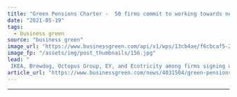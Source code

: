 ```yaml
---
title: "Green Pensions Charter -  50 firms commit to working towards net zero pensions"
date: "2021-05-19"
tags: 
  - business green
source: "business green"
image_url: "https://www.businessgreen.com/api/v1/wps/13cb4ae/f6cbcaf5-22df-4208-9e4e-7f0acd4a66df/2/green-investment-iStock-1194029906-185x114.jpg"
image_fp: "/assets/img/post_thumbnails/156.jpg"
lead: "
 IKEA, Brewdog, Octopus Group, EY, and Ecotricity among firms signing up to new charter calling for a net zero pensions industry ..."
article_url: "https://www.businessgreen.com/news/4031504/green-pensions-charter-firms-commit-net-zero-pensions"
---
```


---
